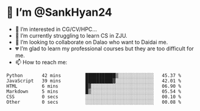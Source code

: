 # 👋 I’m @SankHyan24

- 👀 I’m interested in CG/CV/HPC...
- 🌱 I’m currently struggling to learn CS in ZJU.
- 💞️ I’m looking to collaborate on Dalao who want to Daidai me.
- 💔 I’m glad to learn my professional courses but they are too difficult for me.
- 📫 How to reach me:


<!---
SankHyan24/SankHyan24 is a ✨ special ✨ repository because its `README.md` (this file) appears on your GitHub profile.
You can click the Preview link to take a look at your changes.
--->
<!--START_SECTION:waka-->

```text
Python       42 mins         ███████████▒░░░░░░░░░░░░░   45.37 %
JavaScript   39 mins         ██████████▓░░░░░░░░░░░░░░   42.01 %
HTML         6 mins          █▓░░░░░░░░░░░░░░░░░░░░░░░   06.90 %
Markdown     5 mins          █▒░░░░░░░░░░░░░░░░░░░░░░░   05.54 %
CSS          0 secs          ░░░░░░░░░░░░░░░░░░░░░░░░░   00.10 %
Other        0 secs          ░░░░░░░░░░░░░░░░░░░░░░░░░   00.08 %
```

<!--END_SECTION:waka-->
